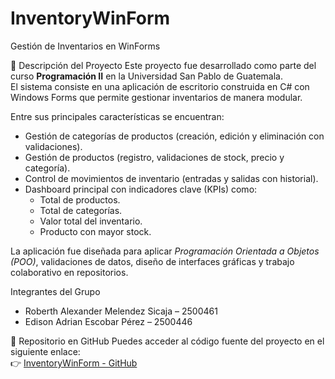 # InventoryWinForm

Gestión de Inventarios en WinForms

📌 Descripción del Proyecto
Este proyecto fue desarrollado como parte del curso **Programación II** en la Universidad San Pablo de Guatemala.  
El sistema consiste en una aplicación de escritorio construida en C# con Windows Forms que permite gestionar inventarios de manera modular.  

Entre sus principales características se encuentran:  
- Gestión de categorías de productos (creación, edición y eliminación con validaciones).  
- Gestión de productos (registro, validaciones de stock, precio y categoría).  
- Control de movimientos de inventario (entradas y salidas con historial).  
- Dashboard principal con indicadores clave (KPIs) como:  
  - Total de productos.  
  - Total de categorías.  
  - Valor total del inventario.  
  - Producto con mayor stock.  

La aplicación fue diseñada para aplicar *Programación Orientada a Objetos (POO)*, validaciones de datos, diseño de interfaces gráficas y trabajo colaborativo en repositorios.

Integrantes del Grupo
- Roberth Alexander Melendez Sicaja – 2500461  
- Edison Adrian Escobar Pérez – 2500446  

🔗 Repositorio en GitHub
Puedes acceder al código fuente del proyecto en el siguiente enlace:  
👉 [InventoryWinForm - GitHub](https://github.com/Edison-Escobar/InventoryWinForm)
